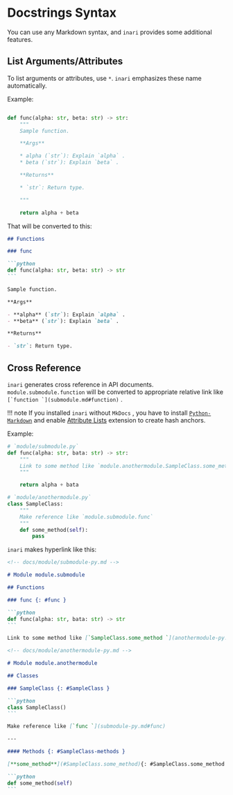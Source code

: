 # Docstrings Syntax

You can use any Markdown syntax, and `inari` provides some additional features.

## List Arguments/Attributes

To list arguments or attributes, use `*`. `inari` emphasizes these name automatically.

Example:

```python

def func(alpha: str, beta: str) -> str:
    """
    Sample function.

    **Args**

    * alpha (`str`): Explain `alpha` .
    * beta (`str`): Explain `beta` .

    **Returns**

    * `str`: Return type.

    """

    return alpha + beta

```

That will be converted to this:

````markdown
## Functions

### func

```python
def func(alpha: str, beta: str) -> str
```

Sample function.

**Args**

- **alpha** (`str`): Explain `alpha` .
- **beta** (`str`): Explain `beta` .

**Returns**

- `str`: Return type.
````

## Cross Reference

`inari` generates cross reference in API documents. `module.submodule.function` will be converted to appropriate relative link like `` [`function `](submodule.md#function) `` .

!!! note
If you installed `inari` without `MkDocs` , you have to install [`Python-Markdown`](https://python-markdown.github.io/) and enable [Attribute Lists](https://python-markdown.github.io/extensions/attr_list/) extension to create hash anchors.

Example:

```python
# `module/submodule.py`
def func(alpha: str, bata: str) -> str:
    """
    Link to some method like `module.anothermodule.SampleClass.some_method`
    """

    return alpha + bata

# `module/anothermodule.py`
class SampleClass:
    """
    Make reference like `module.submodule.func`
    """
    def some_method(self):
        pass

```

`inari` makes hyperlink like this:

````markdown
<!-- docs/module/submodule-py.md -->

# Module module.submodule

## Functions

### func {: #func }

```python
def func(alpha: str, bata: str) -> str
```

Link to some method like [`SampleClass.some_method `](anothermodule-py.md#SampleClass.some_method)

<!-- docs/module/anothermodule-py.md -->

# Module module.anothermodule

## Classes

### SampleClass {: #SampleClass }

```python
class SampleClass()
```

Make reference like [`func `](submodule-py.md#func)

---

#### Methods {: #SampleClass-methods }

[**some_method**](#SampleClass.some_method){: #SampleClass.some_method }

```python
def some_method(self)
```
````
